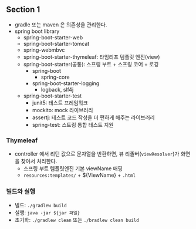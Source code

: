 ## Section 1

- gradle 또는 maven 은 의존성을 관리한다.
- spring boot library
  -  spring-boot-starter-web
    - spring-boot-starter-tomcat
    - spring-webmbvc
  - spring-boot-starter-thymeleaf: 타임리프 템플릿 엔진(view)
  - spring-boot-starter(공통): 스프링 부트 + 스프링 코어 + 로깅
    - spring-boot
      - spring-core
    - spring-boot-starter-logging
      - logback, slf4j
  - spring-boot-starter-test
    - junit5: 테스트 프레임워크
    - mockito: mock 라이브러리
    - assertj: 테스트 코드 작성을 더 편하게 해주는 라이브러리
    - spring-test: 스트링 통합 테스트 지원

### Thymeleaf
- controller 에서 리턴 값으로 문자열을 반환하면, 뷰 리졸버(`viewResolver`)가 화면을 찾아서 처리한다.
  - 스프링 부트 템플릿엔진 기본 viewName 매핑
  - `resources:templates/` + ${ViewName} + `.html`

### 빌드와 실행
- 빌드: `./gradlew build`
- 실행: `java -jar ${jar 파일}`
- 초기화: `./gradlew clean` 또는 `./bradlew clean build`